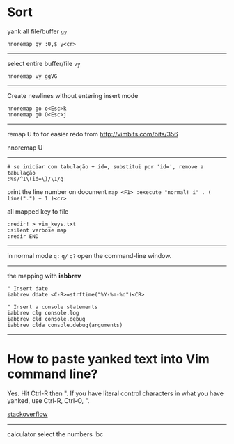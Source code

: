 Sort
====

yank all file/buffer `gy`

```
nnoremap gy :0,$ y<cr>
```

***

select entire buffer/file `vy`

```
nnoremap vy ggVG
```

***

Create newlines without entering insert mode

```
nnoremap go o<Esc>k
nnoremap gO O<Esc>j
```

***

remap U to <C-r> for easier redo
from http://vimbits.com/bits/356

  nnoremap U <C-r>

***



```
# se iniciar com tabulação + id=, substitui por 'id=', remove a tabulação
:%s/^I\(id=\)/\1/g
```

print the line number on document
`map <F1> :execute "normal! i" . ( line(".") + 1 )<cr>`



all mapped key to file
```
:redir! > vim_keys.txt
:silent verbose map
:redir END
```

***
in normal mode
`q:` `q/` `q?` open the command-line window.

***

the mapping with **iabbrev**

```
" Insert date
iabbrev ddate <C-R>=strftime("%Y-%m-%d")<CR>

" Insert a console statements
iabbrev clg console.log
iabbrev cld console.debug
iabbrev clda console.debug(arguments)
```


***

# How to paste yanked text into Vim command line?

Yes. Hit Ctrl-R then ". If you have literal control characters in what you have yanked, use Ctrl-R, Ctrl-O, ".

[stackoverflow](http://stackoverflow.com/questions/3997078/how-to-paste-yanked-text-into-vim-command-line)


***

calculator
select the numbers
!bc

